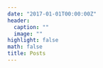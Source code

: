```yaml
---
date: "2017-01-01T00:00:00Z"
header:
  caption: ""
  image: ""
highlight: false
math: false
title: Posts 
---
```

